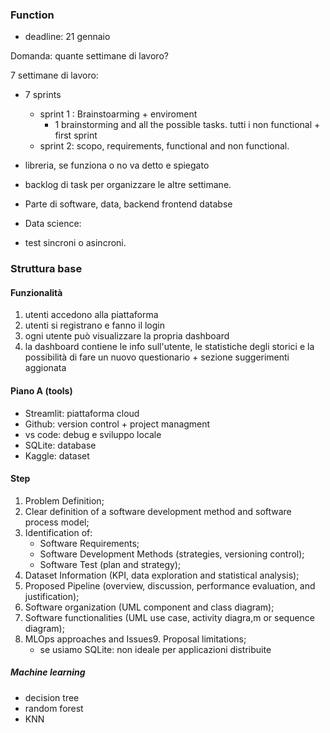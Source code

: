 ### Function
- deadline:
21 gennaio

Domanda: quante settimane di lavoro?

7 settimane di lavoro:
- 7 sprints
    - sprint 1 : Brainstoarming + enviroment
        - 1 brainstorming and all the possible tasks. tutti i non functional + first sprint
    - sprint 2: scopo, requirements, functional and non functional.

- libreria, se funziona o no va detto e spiegato
- backlog di task per organizzare le altre settimane.

- Parte di software, data, backend frontend databse
- Data science: 
- test sincroni o asincroni.
 
### Struttura base
#### Funzionalità
1. utenti accedono alla piattaforma 
2. utenti si registrano e fanno il login 
3. ogni utente può visualizzare la propria dashboard 
4. la dashboard contiene le info sull'utente, le statistiche degli storici e la possibilità di fare un nuovo questionario + sezione suggerimenti aggionata 

#### Piano A (tools)
- Streamlit: piattaforma cloud
- Github: version control + project managment
- vs code: debug e sviluppo locale 
- SQLite: database 
- Kaggle: dataset 

#### Step 
1. Problem Definition;
2. Clear definition of a software development method and software process model;
3. Identification of:
    * Software Requirements;
    * Software Development Methods (strategies, versioning control);
    * Software Test (plan and strategy);
4. Dataset Information (KPI, data exploration and statistical analysis);
5. Proposed Pipeline (overview, discussion, performance evaluation, and justification);
6. Software organization (UML component and class diagram);
7. Software functionalities (UML use case, activity diagra,m or sequence diagram);
8. MLOps approaches and Issues9. Proposal limitations;
    * se usiamo SQLite: non ideale per applicazioni distribuite 

##### Machine learning 
- decision tree
- random forest 
- KNN


